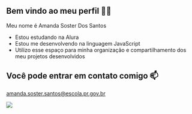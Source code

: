 ## Bem vindo ao meu perfil 💙💙

 Meu nome é Amanda Soster Dos Santos

- Estou estudando na Alura
- Estou me desenvolvendo na linguagem JavaScript
- Utilizo esse espaço para minha organização e compartilhamento dos meu projetos desenvolvidos

## Você pode entrar em contato comigo 📫

 amanda.soster.santos@escola.pr.gov.br


 ![](https://media.tenor.com/_5_dPhYWH90AAAAi/mexican-cat.gif)

